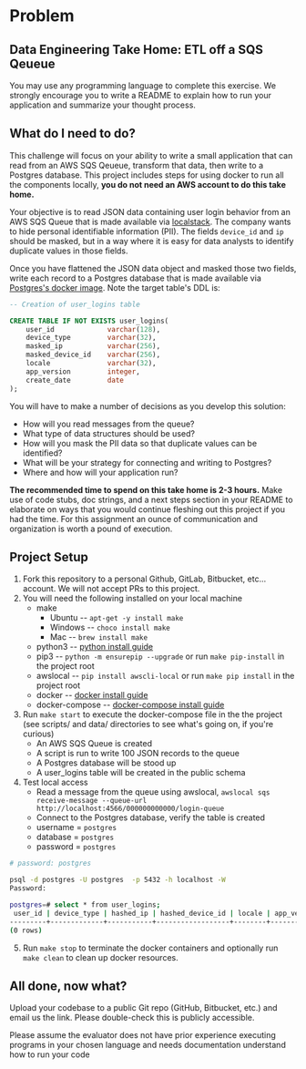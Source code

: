 # Problem #
## Data Engineering Take Home: ETL off a SQS Qeueue ##

You may use any programming language to complete this exercise. We strongly encourage you to write a README to explain how to run your application and summarize your thought process.

## What do I need to do?
This challenge will focus on your ability to write a small application that can read from an AWS SQS Qeueue, transform that data, then write to a Postgres database. This project includes steps for using docker to run all the components locally, **you do not need an AWS account to do this take home.**

Your objective is to read JSON data containing user login behavior from an AWS SQS Queue that is made available via [localstack](https://github.com/localstack/localstack). The company wants to hide personal identifiable information (PII). The fields `device_id` and `ip` should be masked, but in a way where it is easy for data analysts to identify duplicate values in those fields.

Once you have flattened the JSON data object and masked those two fields, write each record to a Postgres database that is made available via [Postgres's docker image](https://hub.docker.com/_/postgres). Note the target table's DDL is:

```sql
-- Creation of user_logins table

CREATE TABLE IF NOT EXISTS user_logins(
    user_id             varchar(128),
    device_type         varchar(32),
    masked_ip           varchar(256),
    masked_device_id    varchar(256),
    locale              varchar(32),
    app_version         integer,
    create_date         date
);
```

You will have to make a number of decisions as you develop this solution:

*    How will you read messages from the queue?
*    What type of data structures should be used?
*    How will you mask the PII data so that duplicate values can be identified?
*    What will be your strategy for connecting and writing to Postgres?
*    Where and how will your application run?

**The recommended time to spend on this take home is 2-3 hours.** Make use of code stubs, doc strings, and a next steps section in your README to elaborate on ways that you would continue fleshing out this project if you had the time. For this assignment an ounce of communication and organization is worth a pound of execution.

## Project Setup
1. Fork this repository to a personal Github, GitLab, Bitbucket, etc... account. We will not accept PRs to this project.
2. You will need the following installed on your local machine
    * make
        * Ubuntu -- `apt-get -y install make`
        * Windows -- `choco install make`
        * Mac -- `brew install make`
    * python3 -- [python install guide](https://www.python.org/downloads/)
    * pip3 -- `python -m ensurepip --upgrade` or run `make pip-install` in the project root
    * awslocal -- `pip install awscli-local`  or run `make pip install` in the project root
    * docker -- [docker install guide](https://docs.docker.com/get-docker/)
    * docker-compose -- [docker-compose install guide]()
3. Run `make start` to execute the docker-compose file in the the project (see scripts/ and data/ directories to see what's going on, if you're curious)
    * An AWS SQS Queue is created
    * A script is run to write 100 JSON records to the queue
    * A Postgres database will be stood up
    * A user_logins table will be created in the public schema
4. Test local access
    * Read a message from the queue using awslocal, `awslocal sqs receive-message --queue-url http://localhost:4566/000000000000/login-queue`
    * Connect to the Postgres database, verify the table is created
    * username = `postgres`
    * database = `postgres`
    * password = `postgres`

```bash
# password: postgres

psql -d postgres -U postgres  -p 5432 -h localhost -W
Password: 

postgres=# select * from user_logins;
 user_id | device_type | hashed_ip | hashed_device_id | locale | app_version | create_date 
---------+-------------+-----------+------------------+--------+-------------+-------------
(0 rows)
```
5. Run `make stop` to terminate the docker containers and optionally run `make clean` to clean up docker resources.

## All done, now what?
Upload your codebase to a public Git repo (GitHub, Bitbucket, etc.) and email us the link.  Please double-check this is publicly accessible.

Please assume the evaluator does not have prior experience executing programs in your chosen language and needs documentation understand how to run your code
